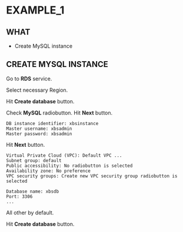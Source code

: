 # EXAMPLE_1

## WHAT
  - Create MySQL instance


## CREATE MYSQL INSTANCE

Go to **RDS** service.

Select necessary Region.

Hit **Create database** button.

Check **MySQL** radiobutton. Hit **Next** button.
```
DB instance identifier: xbsinstance
Master username: xbsadmin
Master password: xbsadmin
```

Hit **Next** button.
```
Virtual Private Cloud (VPC): Default VPC ...
Subnet group: default
Public accessibility: No radiobutton is selected
Availability zone: No preference
VPC security groups: Create new VPC security group radiobutton is selected
```

```
Database name: xbsdb
Port: 3306
...
```

All other by default.

Hit **Create database** button.


















































